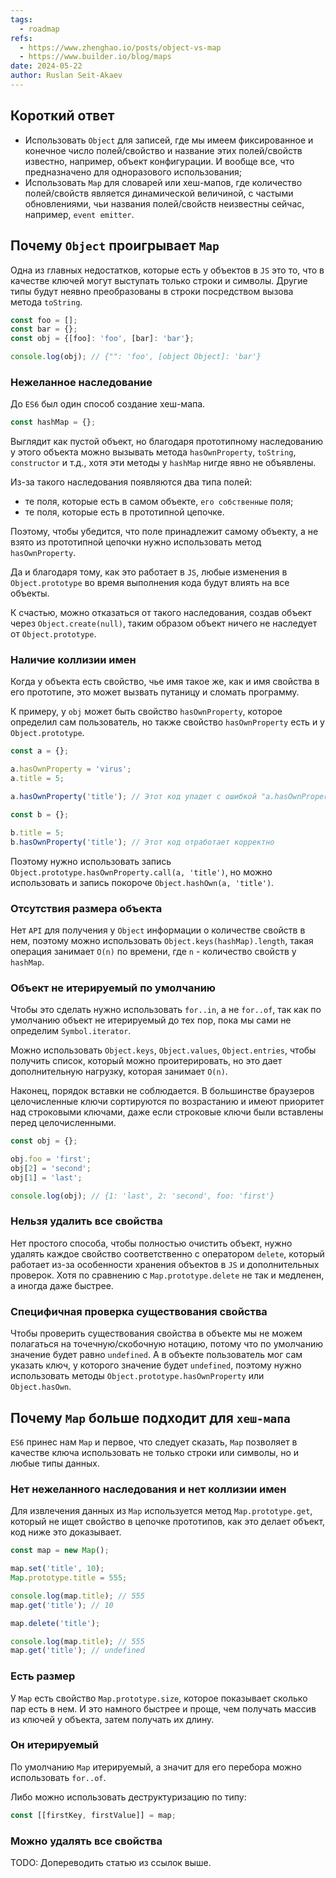 ```yaml
---
tags:
  - roadmap
refs:
  - https://www.zhenghao.io/posts/object-vs-map
  - https://www.builder.io/blog/maps
date: 2024-05-22
author: Ruslan Seit-Akaev
---
```

## Короткий ответ

- Использовать `Object` для записей, где мы имеем фиксированное и конечное число полей/свойство и название этих полей/свойств известно, например, объект конфигурации. И вообще все, что предназначено для одноразового использования;
- Использовать `Map` для словарей или хеш-мапов, где количество полей/свойств является динамической величиной, с частыми обновлениями, чьи названия полей/свойств неизвестны сейчас, например, `event emitter`.

## Почему `Object` проигрывает `Map`

Одна из главных недостатков, которые есть у объектов в `JS` это то, что в качестве ключей могут выступать только строки и символы. Другие типы будут неявно преобразованы в строки посредством вызова метода `toString`.

```javascript
const foo = [];
const bar = {};
const obj = {[foo]: 'foo', [bar]: 'bar'};

console.log(obj); // {"": 'foo', [object Object]: 'bar'}
```

### Нежеланное наследование

До `ES6` был один способ создание хеш-мапа.

```javascript
const hashMap = {};
```

Выглядит как пустой объект, но благодаря прототипному наследованию у этого объекта можно вызывать метода `hasOwnProperty`, `toString`, `constructor` и т.д., хотя эти методы у `hashMap` нигде явно не объявлены.

Из-за такого наследования появляются два типа полей:
- те поля, которые есть в самом объекте, `его собственные` поля;
- те поля, которые есть в прототипной цепочке.

Поэтому, чтобы убедится, что поле принадлежит самому объекту, а не взято из прототипной цепочки нужно использовать метод `hasOwnProperty`.

Да и благодаря тому, как это работает в `JS`, любые изменения в `Object.prototype` во время выполнения кода будут влиять на все объекты. 

К счастью, можно отказаться от такого наследования, создав объект через `Object.create(null)`, таким образом объект ничего не наследует от `Object.prototype`.

### Наличие коллизии имен

Когда у объекта есть свойство, чье имя такое же, как и имя свойства в его прототипе, это может вызвать путаницу и сломать программу.

К примеру, у `obj` может быть свойство `hasOwnProperty`, которое определил сам пользователь, но также свойство `hasOwnProperty` есть и у `Object.prototype`.

```javascript
const a = {};

a.hasOwnProperty = 'virus';
a.title = 5;

a.hasOwnProperty('title'); // Этот код упадет с ошибкой "a.hasOwnProperty is not a function"

const b = {};

b.title = 5;
b.hasOwnProperty('title'); // Этот код отработает корректно
```

Поэтому нужно использовать запись `Object.prototype.hasOwnProperty.call(a, 'title')`, но можно использовать и запись покороче `Object.hashOwn(a, 'title')`.

### Отсутствия размера объекта

Нет `API` для получения у `Object` информации о количестве свойств в нем, поэтому можно использовать `Object.keys(hashMap).length`, такая операция занимает `O(n)` по времени, где `n` - количество свойств у `hashMap`.

### Объект не итерируемый по умолчанию

Чтобы это сделать нужно использовать `for..in`, а не `for..of`, так как по умолчанию объект не итерируемый до тех пор, пока мы сами не определим `Symbol.iterator`.

Можно использовать `Object.keys`, `Object.values`, `Object.entries`, чтобы получить список, который можно проитерировать, но это дает дополнительную нагрузку, которая занимает `O(n)`.

Наконец, порядок вставки не соблюдается. В большинстве браузеров целочисленные ключи сортируются по возрастанию и имеют приоритет над строковыми ключами, даже если строковые ключи были вставлены перед целочисленными.

```javascript
const obj = {};

obj.foo = 'first';
obj[2] = 'second';
obj[1] = 'last';

console.log(obj); // {1: 'last', 2: 'second', foo: 'first'}
```

### Нельзя удалить все свойства

Нет простого способа, чтобы полностью очистить объект, нужно удалять каждое свойство соответственно с оператором `delete`, который работает из-за особенности хранения объектов в `JS` и дополнительных проверок. Хотя по сравнению с `Map.prototype.delete` не так и медленен, а иногда даже быстрее.

### Специфичная проверка существования свойства

Чтобы проверить существования свойства в объекте мы не можем полагаться на точечную/скобочную нотацию, потому что по умолчанию значение будет равно `undefined`. А в объекте пользователь мог сам указать ключ, у которого значение будет `undefined`, поэтому нужно использовать методы `Object.prototype.hasOwnProperty` или `Object.hasOwn`.

## Почему `Map` больше подходит для `хеш-мапа`

`ES6` принес нам `Map` и первое, что следует сказать, `Map` позволяет в качестве ключа использовать не только строки или символы, но и любые типы данных.

### Нет нежеланного наследования и нет коллизии имен

Для извлечения данных из `Map` используется метод `Map.prototype.get`, который не ищет свойство в цепочке прототипов, как это делает объект, код ниже это доказывает.

```javascript
const map = new Map();

map.set('title', 10);
Map.prototype.title = 555;

console.log(map.title); // 555
map.get('title'); // 10

map.delete('title');

console.log(map.title); // 555
map.get('title'); // undefined
```

### Есть размер

У `Map` есть свойство `Map.prototype.size`, которое показывает сколько пар есть в нем. И это намного быстрее и проще, чем получать массив из ключей у объекта, затем получать их длину.

### Он итерируемый

По умолчанию `Map` итерируемый, а значит для его перебора можно использовать `for..of`.

Либо можно использовать деструктуризацию по типу:

```javascript
const [[firstKey, firstValue]] = map;
```

### Можно удалять все свойства

TODO: Допереводить статью из ссылок выше.